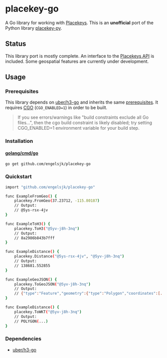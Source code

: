 # placekey-go

A Go library for working with [Placekeys](https://www.placekey.io/). This is an **unofficial** port of the Python library [placekey-py](https://github.com/Placekey/placekey-py).

## Status

This library port is mostly complete. An interface to the [Placekeys API](https://docs.placekey.io) is included. Some geospatial features are currently under development. 

## Usage

### Prerequisites

This library depends on [uber/h3-go](https://github.com/uber/h3-go) and inherits the same [prerequisites](https://github.com/uber/h3-go#prerequisites). It requires [CGO](https://golang.org/cmd/cgo/) (```CGO_ENABLED=1```) in order to be built.

> If you see errors/warnings like "build constraints exclude all Go files...", then the cgo build constraint is likely disabled; try setting CGO_ENABLED=1 environment variable for your build step.

### Installation

#### [golang/cmd/go](https://golang.org/cmd/go/)

```bash
go get github.com/engelsjk/placekey-go
```

### Quickstart

```bash
import "github.com/engelsjk/placekey-go"

func ExampleFromGeo() {
    placekey.FromGeo(37.23712, -115.80187)
    // Output:
    // @5ys-rsx-4jv
}

func ExampleToH3() {
    placekey.ToH3("@5yv-j8h-3nq")
    // Output:
    // 8a2986b843b7fff
}

func ExampleDistance() {
    placekey.Distance("@5ys-rsx-4jv", "@5yv-j8h-3nq")
    // Output:
    // 138681.552855
}

func ExampleGeoJSON() {
    placekey.ToGeoJSON("@5yv-j8h-3nq")
    // Output:
    // {"type":"Feature","geometry":{"type":"Polygon","coordinates":[...]},"properties":null}
}

func ExampleDistance() {
    placekey.ToWKT("@5yv-j8h-3nq")
    // Output:
    // POLYGON(...)
}

```

### Dependencies

* [uber/h3-go](https://github.com/uber/h3-go)
